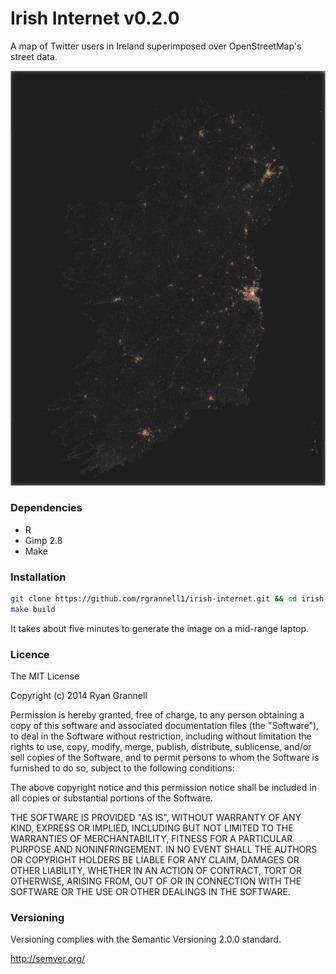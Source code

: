 
# Irish Internet v0.2.0

A map of Twitter users in Ireland superimposed over OpenStreetMap's street data.

<img src="images/irish-map.png"> </img>

### Dependencies

* R
* Gimp 2.8
* Make

### Installation

```bash
git clone https://github.com/rgrannell1/irish-internet.git && cd irish-internet
make build
```

It takes about five minutes to generate the image on a mid-range laptop.

### Licence

The MIT License

Copyright (c) 2014 Ryan Grannell

Permission is hereby granted, free of charge, to any person obtaining a copy of this software and associated documentation files (the "Software"), to deal in the Software without restriction, including without limitation the rights to use, copy, modify, merge, publish, distribute, sublicense, and/or sell copies of the Software, and to permit persons to whom the Software is furnished to do so, subject to the following conditions:

The above copyright notice and this permission notice shall be included in all copies or substantial portions of the Software.

THE SOFTWARE IS PROVIDED "AS IS", WITHOUT WARRANTY OF ANY KIND, EXPRESS OR IMPLIED, INCLUDING BUT NOT LIMITED TO THE WARRANTIES OF MERCHANTABILITY, FITNESS FOR A PARTICULAR PURPOSE AND NONINFRINGEMENT. IN NO EVENT SHALL THE AUTHORS OR COPYRIGHT HOLDERS BE LIABLE FOR ANY CLAIM, DAMAGES OR OTHER LIABILITY, WHETHER IN AN ACTION OF CONTRACT, TORT OR OTHERWISE, ARISING FROM, OUT OF OR IN CONNECTION WITH THE SOFTWARE OR THE USE OR OTHER DEALINGS IN THE SOFTWARE.

### Versioning

Versioning complies with the Semantic Versioning 2.0.0 standard.

http://semver.org/
